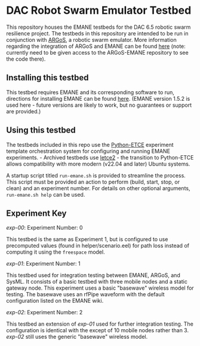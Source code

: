 # DAC Robot Swarm Emulator Testbed

This repository houses the EMANE testbeds for the DAC 6.5 robotic swarm resilience project. The testbeds in this repository are intended to be run in conjunction with [ARGoS](https://www.argos-sim.info/core.php), a robotic swarm emulator. More information regarding the integration of ARGoS and EMANE can be found [here](git@github.com:NESTLab/ARGoS-EMANE.git) (note: currently need to be given access to the ARGoS-EMANE repository to see the code there).

## Installing this testbed
This testbed requires EMANE and its corresponding software to run, directions for installing EMANE can be found [here](https://github.com/adjacentlink/emane/wiki/Install). (EMANE version 1.5.2 is used here - future versions are likely to work, but no guarantees or support are provided.)

## Using this testbed
The testbeds included in this repo use the [Python-ETCE](https://github.com/adjacentlink/python-etce-tutorial) experiment template orchestration system for configuring and running EMANE experiments.
    - Archived testbeds use [letce2](https://github.com/adjacentlink/letce2-tutorial) - the transition to Python-ETCE allows compatibility with more modern (v22.04 and later) Ubuntu systems.

A startup script titled `run-emane.sh` is provided to streamline the process. This script must be provided an action to perform (build, start, stop, or clean) and an experiment number. For details on other optional arguments, `run-emane.sh help` can be used.

## Experiment Key
*exp-00*: Experiment Number: 0

This testbed is the same as Experiment 1, but is configured to use precomputed values (found in helper/scenario.eel) for path loss instead of computing it using the `freespace` model.

*exp-01*: Experiment Number: 1

This testbed used for integration testing between EMANE, ARGoS, and SysML. It consists of a basic testbed with three mobile nodes and a static gateway node. This experiment uses a basic "basewave" wireless model for testing. The basewave uses an rfPipe waveform with the default configuration listed on the EMANE wiki.

*exp-02*: Experiment Number: 2

This testbed an extension of *exp-01* used for further integration testing. The configuration is identical with the except of 10 mobile nodes rather than 3. *exp-02* still uses the generic "basewave" wireless model.
